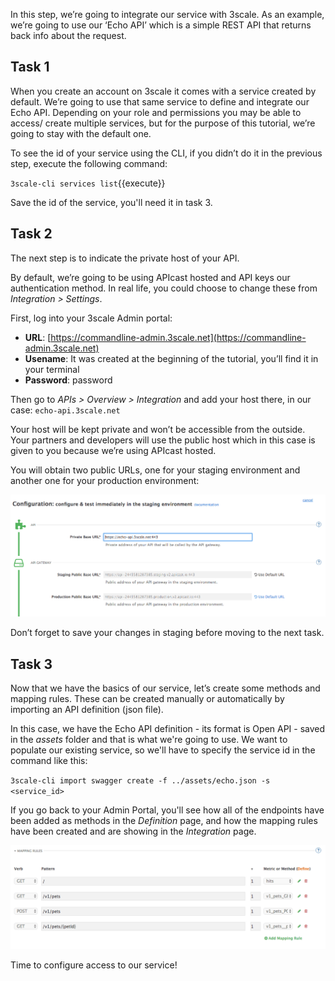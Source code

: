 In this step, we’re going to integrate our service with 3scale. As an example, we’re going to use our ‘Echo API’ which is a simple REST API that returns back info about the request.

## Task 1
When you create an account on 3scale it comes with a service created by default. We’re going to use that same service to define and integrate our Echo API. Depending on your role and permissions you may be able to access/ create multiple services, but for the purpose of this tutorial, we’re going to stay with the default one.

To see the id of your service using the CLI, if you didn’t do it in the previous step, execute the following command:

`3scale-cli services list`{{execute}}

Save the id of the service, you'll need it in task 3.

## Task 2
The next step is to indicate the private host of your API.

By default, we’re going to be using APIcast hosted and API keys our authentication method. In real life, you could choose to change these from *Integration > Settings*.

First, log into your 3scale Admin portal:

- **URL**: [https://commandline-admin.3scale.net](https://commandline-admin.3scale.net)
- **Usename**: It was created at the beginning of the tutorial, you’ll find it in your terminal
- **Password**: password

Then go to *APIs > Overview > Integration* and add your host there, in our case:
`echo-api.3scale.net`

Your host will be kept private and won’t be accessible from the outside. Your partners and developers will use the public host which in this case is given to you because we’re using APIcast hosted.

You will obtain two public URLs, one for your staging environment and another one for your production environment:

![API public hosts](./assets/public-hosts.png)

Don’t forget to save your changes in staging before moving to the next task.

## Task 3
Now that we have the basics of our service, let’s create some methods and mapping rules. These can be created manually or automatically by importing an API definition (json file).

In this case, we have the Echo API definition - its format is Open API - saved in the *assets* folder and that is what we're going to use. We want to populate our existing service, so we'll have to specify the service id in the command like this:

`3scale-cli import swagger create -f ../assets/echo.json -s <service_id>`

If you go back to your Admin Portal, you'll see how all of the endpoints have been added as methods in the *Definition* page, and how the mapping rules have been created and are showing in the *Integration* page.

![Mapping rules](../images/mapping-rules.png)

Time to configure access to our service!
